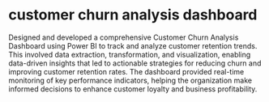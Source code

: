 
# customer churn analysis dashboard 
Designed and developed a comprehensive Customer Churn Analysis Dashboard using Power BI to track and analyze customer retention trends. This involved data extraction, transformation, and visualization, enabling data-driven insights that led to actionable strategies for reducing churn and improving customer retention rates. The dashboard provided real-time monitoring of key performance indicators, helping the organization make informed decisions to enhance customer loyalty and business profitability.

